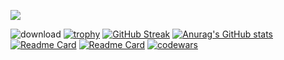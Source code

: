 
![](https://github.com/blackcater/blackcater/raw/main/images/Hi.gif) 

![download](https://user-images.githubusercontent.com/97259944/180193435-f7d3ac63-a638-4804-945a-5310fe19295b.png)
[![trophy](https://github-profile-trophy.vercel.app/?username=namazii)](https://github.com/ryo-ma/github-profile-trophy)
[![GitHub Streak](https://github-readme-streak-stats.herokuapp.com/?user=namazii)](https://git.io/streak-stats)
[![Anurag's GitHub stats](https://github-readme-stats.vercel.app/api?username=namazii)](https://github.com/anuraghazra/github-readme-stats)
[![Readme Card](https://github-readme-stats.vercel.app/api/pin/?username=namazii&repo=GitVK)](https://github.com/namazii/GitVK.git)
[![Readme Card](https://github-readme-stats.vercel.app/api/pin/?username=namazii&repo=Unsplash)](https://github.com/namazii/Unsplash.git)
[![codewars](https://www.codewars.com/users/namazi2/badges/large)](https://www.codewars.com/users/namazi2) 

